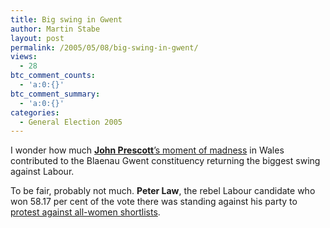 ```yaml
---
title: Big swing in Gwent
author: Martin Stabe
layout: post
permalink: /2005/05/08/big-swing-in-gwent/
views:
  - 28
btc_comment_counts:
  - 'a:0:{}'
btc_comment_summary:
  - 'a:0:{}'
categories:
  - General Election 2005
---
```

I wonder how much [**John Prescott**&rsquo;s moment of madness][1] in Wales contributed to the Blaenau Gwent constituency returning the biggest swing against Labour.

To be fair, probably not much. **Peter Law**, the rebel Labour candidate who won 58.17 per cent of the vote there was standing against his party to [protest against all-women shortlists][2].

 [1]: http://www.martinstabe.com/blog/archives/2005/04/john_prescott_p.php
 [2]: http://news.scotsman.com/latest.cfm?id=4514704